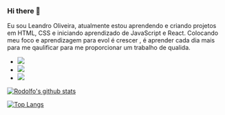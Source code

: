 ### Hi there 👋

 Eu sou  Leandro Oliveira, atualmente estou aprendendo e criando projetos em HTML, CSS e iniciando aprendizado de JavaScript  e  React. Colocando meu foco e aprendizagem
 para  evol é crescer ,     é aprender cada dia mais para me qaulificar para me proporcionar um trabalho de qualida.
 
 
 
 
 - <img src="https://img.shields.io/badge/HTML5-E34F26?style=for-the-badge&logo=html5&logoColor=white" >

- <img src="https://img.shields.io/badge/CSS3-1572B6?style=for-the-badge&logo=css3&logoColor=white" />  

- <img src="https://img.shields.io/badge/JavaScript-323330?style=for-the-badge&logo=javascript&logoColor=F7DF1E">

[![Rodolfo's github stats](https://github-readme-stats.vercel.app/api?username=LeandroOliveiraZks&show_icons=true&theme=buefy)](https://github.com/rodolfomori/github-readme-stats)
<br>

[![Top Langs](https://github-readme-stats.vercel.app/api/top-langs/?username=LeandroOliveiraZks&layout=compact&show_icons=true&theme=buefy)](https://github.com/rodolfomori/github-readme-stats)

